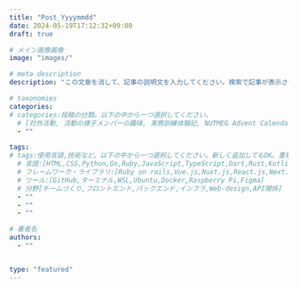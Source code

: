 ```yaml
---
title: "Post_Yyyymmdd"
date: 2024-05-19T17:12:32+09:00
draft: true

# メイン画像画像
image: "images/"

# meta description
description: "この文章を消して、記事の説明文を入力してください。検索で記事が表示された時に出てくる文章です。"

# taxonomies
categories:
# categories:投稿の分類。以下の中から一つ選択してください。
  # [対外活動, 活動の様子メンバーの趣味, 実務訓練体験記, NUTMEG Advent Calendar 2023]
  - ""

tags:
# tags:使用言語,技術など。以下の中から一つ選択してください。新しく追加してもOK。重複に注意！
  # 言語:[HTML,CSS,Python,Go,Ruby,JavaScript,TypeScript,Dart,Rust,Kotlin,Swift]
  # フレームワーク・ライブラリ:[Ruby on rails,Vue.js,Nuxt.js,React.js,Next.js,Gin,Flluter]
  # ツール:[GitHub,ターミナル,WSL,Ubuntu,Docker,Raspberry Pi,Figma]
  # 分野[チームづくり,フロントエンド,バックエンド,インフラ,Web-design,API関係]
  - ""
  - ""
  - ""

# 著者名
authors:
  - ""


type: "featured"
---
```

